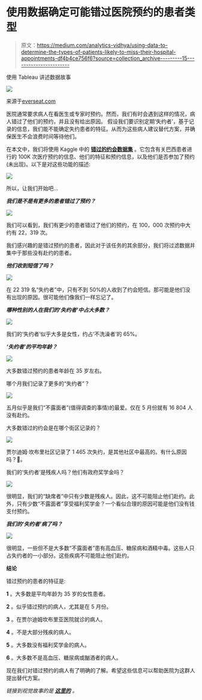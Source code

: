 # 使用数据确定可能错过医院预约的患者类型

> 原文：<https://medium.com/analytics-vidhya/using-data-to-determine-the-types-of-patients-likely-to-miss-their-hospital-appointments-df4b4ce756f6?source=collection_archive---------15----------------------->

使用 Tableau 讲述数据故事

![](img/46ac8b5d6011d1eb26e7159cf2dbf729.png)

来源于[everseat.com](https://www.everseat.com/blog/4-reasons-your-patients-cancel-appointments-at-the-last-minute/)

医院通常要求病人在看医生或专家时预约。然而，我们有时会遇到这样的情况，病人错过了他们的预约，并且没有给出原因。
假设我们要识别定期‘失约者’，基于记录的信息，我们能不能确定失约患者的特征。从而为这些病人建议替代方案，并确保医生不会浪费时间等待他们。

在本文中，我们将使用 Kaggle 中的 [**错过的约会数据集**](https://www.kaggle.com/catherinenewcomb/attendance-of-medical-appointments-in-brazil) 。它包含有关巴西患者进行的 100K 次医疗预约的信息、他们的特征和预约信息，以及他们是否参加了预约(未出现)。以下是对这些功能的描述:

![](img/308e726ce88a827ea7658c893c9870af.png)

所以，让我们开始吧…

***我们是不是有更多的患者错过了预约？***

![](img/018825eefbbdab9e36f5b7b66dd03755.png)

我们可以看到，我们有更少的患者错过了他们的预约，在 100，000 次预约中大约有 22，319 次。

我们感兴趣的是错过预约的患者，因此对于该任务的其余部分，我们将过滤数据并集中于那些没有赴约的患者。

***他们收到短信了吗？***

![](img/f1ab1753a8fb44f8120554fc2dc14b8c.png)

在 22 319 名“失约者”中，只有不到 50%的人收到了约会短信。那可能是他们没有出现的原因。很可能他们像我们一样忘记了。

***哪种性别的人在我们的‘失约者’中占大多数？***

![](img/ffa5751391f57b136045b56b62e38767.png)

我们的‘失约者’似乎大多是女性，约占‘不洗澡者’的 65%。

***‘失约者’的平均年龄？***

![](img/11128e0b8b95c25d0d7cf60d478e7d27.png)

大多数错过预约的患者年龄在 35 岁左右。

哪个月我们记录了更多的“失约者”？

![](img/cb67098f72a5895b8e177785f6ba96a6.png)

五月似乎是我们“不露面者”(值得调查的事情)的最爱。仅在 5 月份就有 16 804 人没有赴约。

大多数错过的约会是在哪个街区记录的？

![](img/cbc3e28cc1a6f9d21fad0131b545297e.png)

贾尔迪姆·坎布里社区记录了 1 465 次失约，是其他社区中最高的。有什么原因吗？🤔。

我们的‘失约者’是残疾人吗？他们有政府奖学金吗？

![](img/39c68d3a92a8fdb863aaf60761fd7ef9.png)

很明显，我们的“缺席者”中只有少数是残疾人。因此，这不可能阻止他们赴约。此外，只有少数“不露面者”享受福利奖学金？一个看似合理的原因可能是他们没有钱支付预约。

***我们的‘失约者’病了吗？***

![](img/a31e3e1bb0028091ca903400850485b5.png)

很明显，一些但不是大多数“不露面者”患有高血压、糖尿病和酒精中毒。这些人只占失约者的一小部分。这些疾病不可能阻止他们赴约。

**结论**

错过预约的患者的特征是:

**1** 。大多数是平均年龄为 35 岁的女性患者。

**2** 。似乎错过预约的病人，尤其是在 5 月份。

**3** 。在贾尔迪姆坎布里亚医院就诊的病人。

**4** 。不是大部分残疾的病人。

**5** 。大多数没有福利奖学金的病人。

**6** 。大多数不是高血压、糖尿病或酗酒者的病人。

现在我们对错过预约的病人有了明确的了解。希望这些信息可以帮助医院为这群人提出替代方案。

*链接到视觉故事的是* [***这里的***](https://public.tableau.com/views/No-showAppointments/Story1?:language=en&:display_count=y&:origin=viz_share_link) *。*
